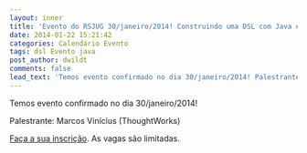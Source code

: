 ```yaml
---
layout: inner
title: 'Evento do RSJUG 30/janeiro/2014! Construindo uma DSL com Java e ANTLR'
date: 2014-01-22 15:21:42
categories: Calendário Evento
tags: dsl Evento java
post_author: dwildt
comments: false
lead_text: 'Temos evento confirmado no dia 30/janeiro/2014! Palestrante: Marcos Vinícius (ThoughtWorks) Faça a sua inscrição. As vagas são limitadas.'
---
```


Temos evento confirmado no dia 30/janeiro/2014!

Palestrante: <span>Marcos Vinícius (ThoughtWorks)</span>

<a href="http://www.sucesurs.org.br/evento/coding-dojo-palestras-rsjug-janeiro2014" target="_blank">Faça a sua inscrição</a>. As vagas são limitadas.